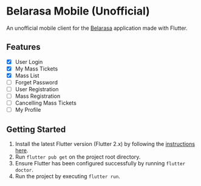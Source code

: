 # Belarasa Mobile (Unofficial)

An unofficial mobile client for the [Belarasa](https://belarasa.id) application made with Flutter.

## Features
- [x] User Login
- [x] My Mass Tickets
- [x] Mass List
- [ ] Forget Password
- [ ] User Registration
- [ ] Mass Registration
- [ ] Cancelling Mass Tickets
- [ ] My Profile

## Getting Started
1. Install the latest Flutter version (Flutter 2.x) by following the [instructions here](https://docs.flutter.dev/get-started/install).
2. Run `flutter pub get` on the project root directory.
3. Ensure Flutter has been configured successfully by running `flutter doctor`.
4. Run the project by executing `flutter run`.
